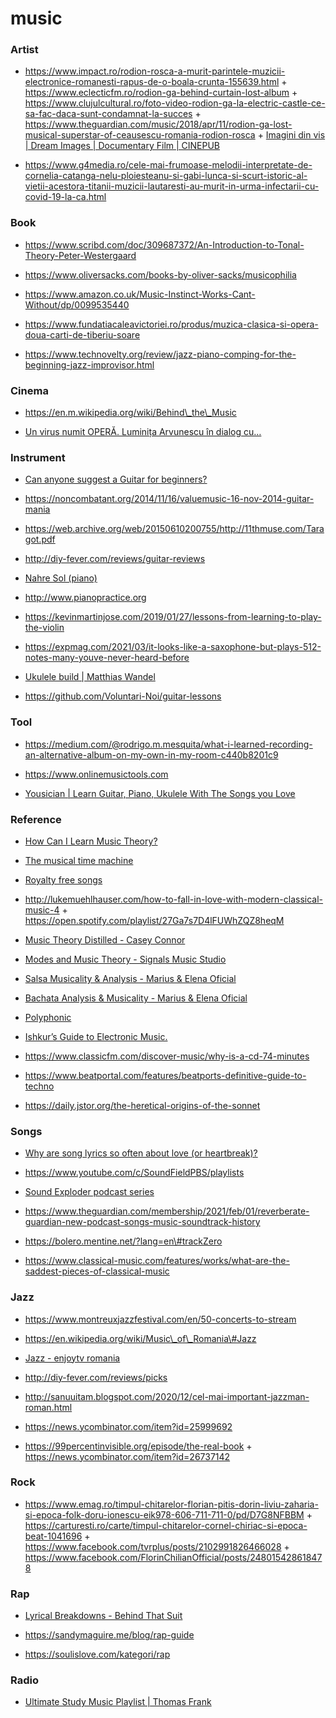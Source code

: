 music
=====

### Artist

-   https://www.impact.ro/rodion-rosca-a-murit-parintele-muzicii-electronice-romanesti-rapus-de-o-boala-crunta-155639.html + https://www.eclecticfm.ro/rodion-ga-behind-curtain-lost-album + https://www.clujulcultural.ro/foto-video-rodion-ga-la-electric-castle-ce-sa-fac-daca-sunt-condamnat-la-succes + https://www.theguardian.com/music/2018/apr/11/rodion-ga-lost-musical-superstar-of-ceausescu-romania-rodion-rosca + [Imagini din vis | Dream Images | Documentary Film | CINEPUB](https://youtu.be/2iGzd2gVc_4)

<!-- -->

-   https://www.g4media.ro/cele-mai-frumoase-melodii-interpretate-de-cornelia-catanga-nelu-ploiesteanu-si-gabi-lunca-si-scurt-istoric-al-vietii-acestora-titanii-muzicii-lautaresti-au-murit-in-urma-infectarii-cu-covid-19-la-ca.html

### Book

-   https://www.scribd.com/doc/309687372/An-Introduction-to-Tonal-Theory-Peter-Westergaard

<!-- -->

-   https://www.oliversacks.com/books-by-oliver-sacks/musicophilia

<!-- -->

-   https://www.amazon.co.uk/Music-Instinct-Works-Cant-Without/dp/0099535440

<!-- -->

-   https://www.fundatiacaleavictoriei.ro/produs/muzica-clasica-si-opera-doua-carti-de-tiberiu-soare

<!-- -->

-   https://www.technovelty.org/review/jazz-piano-comping-for-the-beginning-jazz-improvisor.html

### Cinema

-   https://en.m.wikipedia.org/wiki/Behind\_the\_Music

<!-- -->

-   [Un virus numit OPERĂ. Luminița Arvunescu în dialog cu…](https://www.youtube.com/playlist?list=PLMa4FslxW4Ilm51MJiFUDgOHvDT4KhHcp)

### Instrument

-   [Can anyone suggest a Guitar for beginners?](https://twitter.com/divyanshub024/status/1212427300345503744)

<!-- -->

-   https://noncombatant.org/2014/11/16/valuemusic-16-nov-2014-guitar-mania

<!-- -->

-   https://web.archive.org/web/20150610200755/http://11thmuse.com/Taragot.pdf

<!-- -->

-   http://diy-fever.com/reviews/guitar-reviews

<!-- -->

-   [Nahre Sol (piano)](https://www.youtube.com/c/NahreSol/playlists)

<!-- -->

-   http://www.pianopractice.org

<!-- -->

-   https://kevinmartinjose.com/2019/01/27/lessons-from-learning-to-play-the-violin

<!-- -->

-   https://expmag.com/2021/03/it-looks-like-a-saxophone-but-plays-512-notes-many-youve-never-heard-before

<!-- -->

-   [Ukulele build | Matthias Wandel](https://www.youtube.com/playlist?list=PLSnvVtM4lBIXzkp-7ouf6NVfS7fOLGfuN)

<!-- -->

-   https://github.com/Voluntari-Noi/guitar-lessons

### Tool

-   https://medium.com/@rodrigo.m.mesquita/what-i-learned-recording-an-alternative-album-on-my-own-in-my-room-c440b8201c9

<!-- -->

-   https://www.onlinemusictools.com

<!-- -->

-   [Yousician | Learn Guitar, Piano, Ukulele With The Songs you Love](https://yousician.com/)

### Reference

-   [How Can I Learn Music Theory?](https://news.ycombinator.com/item?id=21822225)

<!-- -->

-   [The musical time machine](https://radiooooo.com/)

<!-- -->

-   [Royalty free songs](https://www.youtube.com/audiolibrary)

<!-- -->

-   http://lukemuehlhauser.com/how-to-fall-in-love-with-modern-classical-music-4 + https://open.spotify.com/playlist/27Ga7s7D4lFUWhZQZ8heqM

<!-- -->

-   [Music Theory Distilled - Casey Connor](https://www.youtube.com/playlist?list=PL618khw0A-t4q9AEsgmfHjqklmkx-PGKq)

<!-- -->

-   [Modes and Music Theory - Signals Music Studio](https://www.youtube.com/playlist?list=PLTR7Cy9Sv285kV3pohsMtUg_O_50oDyoR)

<!-- -->

-   [Salsa Musicality & Analysis - Marius & Elena Oficial](https://www.youtube.com/playlist?list=PL7iSzWmAf8ttW0TOYeRV9aUvPFphXcrSy)

<!-- -->

-   [Bachata Analysis & Musicality - Marius & Elena Oficial](https://www.youtube.com/playlist?list=PL7iSzWmAf8ttkj9BGpgaIfT-v-ehTF53b)

<!-- -->

-   [Polyphonic](https://www.youtube.com/channel/UCXkNod_JcH7PleOjwK_8rYQ/playlists)

<!-- -->

-   [Ishkur’s Guide to Electronic Music.](https://music.ishkur.com/)

<!-- -->

-   https://www.classicfm.com/discover-music/why-is-a-cd-74-minutes

<!-- -->

-   https://www.beatportal.com/features/beatports-definitive-guide-to-techno

<!-- -->

-   https://daily.jstor.org/the-heretical-origins-of-the-sonnet

### Songs

-   [Why are song lyrics so often about love (or heartbreak)?](https://twitter.com/devonzuegel/status/1244386611657228288)

<!-- -->

-   https://www.youtube.com/c/SoundFieldPBS/playlists

<!-- -->

-   [Sound Exploder podcast series](https://twitter.com/asinnema/status/1342252228976013314)

<!-- -->

-   https://www.theguardian.com/membership/2021/feb/01/reverberate-guardian-new-podcast-songs-music-soundtrack-history

<!-- -->

-   https://bolero.mentine.net/?lang=en\#trackZero

<!-- -->

-   https://www.classical-music.com/features/works/what-are-the-saddest-pieces-of-classical-music

### Jazz

-   https://www.montreuxjazzfestival.com/en/50-concerts-to-stream

<!-- -->

-   https://en.wikipedia.org/wiki/Music\_of\_Romania\#Jazz

<!-- -->

-   [Jazz - enjoytv romania](https://www.youtube.com/playlist?list=PLM-C90vmncosaw4a4uMtdYFIjQcG7vOlq)

<!-- -->

-   http://diy-fever.com/reviews/picks

<!-- -->

-   http://sanuuitam.blogspot.com/2020/12/cel-mai-important-jazzman-roman.html

<!-- -->

-   https://news.ycombinator.com/item?id=25999692

<!-- -->

-   https://99percentinvisible.org/episode/the-real-book + https://news.ycombinator.com/item?id=26737142

### Rock

-   https://www.emag.ro/timpul-chitarelor-florian-pitis-dorin-liviu-zaharia-si-epoca-folk-doru-ionescu-eik978-606-711-711-0/pd/D7G8NFBBM + https://carturesti.ro/carte/timpul-chitarelor-cornel-chiriac-si-epoca-beat-1041696 + https://www.facebook.com/tvrplus/posts/2102991826466028 + https://www.facebook.com/FlorinChilianOfficial/posts/248015428618478

### Rap

-   [Lyrical Breakdowns - Behind That Suit](https://www.youtube.com/playlist?list=PLeOfpS14yhmFk0wvWMLQYkArbkxEhDLRM)

<!-- -->

-   https://sandymaguire.me/blog/rap-guide

<!-- -->

-   https://soulislove.com/kategori/rap

### Radio

-   [Ultimate Study Music Playlist | Thomas Frank](https://www.youtube.com/playlist?list=PLx65qkgCWNJIs3FPaj8JZhduXSpQ_ZfvL)
